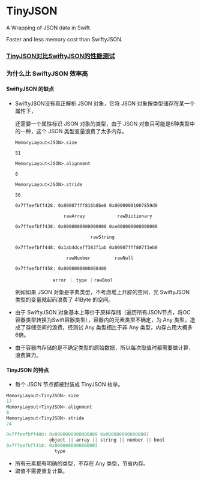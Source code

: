 # TinyJSON

A Wrapping of JSON data in Swift.

Faster and  less memory cost than SwiftyJSON.

###  [TinyJSON对比SwiftyJSON的性能测试](https://github.com/liulishuo/TinyJSONMetrics) 

### 为什么比 SwiftyJSON 效率高

####  SwiftyJSON 的缺点

- SwiftyJSON没有真正解析 JSON 对象，它将 JSON 对象按类型储存在某一个属性下，

  还需要一个属性标识 JSON 对象的类型，由于 JSON 对象只可能是6种类型中的一种，这个 JSON 类型变量浪费了太多内存。

  ```
  MemoryLayout<JSON>.size 
  
  51
  
  MemoryLayout<JSON>.alignment
  
  8
  
  MemoryLayout<JSON>.stride
  
  56
  
  0x7ffeefbff428: 0x00007fff816b8be8 0x00000001007859d0
  
                    rawArray            rawDictionary
  
  0x7ffeefbff438: 0x0000000000000000 0xe000000000000000
  
                              rawString
  
  0x7ffeefbff448: 0x1ab4dcef7383f1ab 0x00007fff807f3eb0
  
                     rawNumber         rawNull
  
  0x7ffeefbff458: 0x0000000000060400 
  
                error ｜ type ｜rawBool  
  ```

  

  例如如果 JSON 对象是字典类型，不考虑堆上开辟的空间，光 SwiftyJSON 类型的变量就起码浪费了 41Byte 的空间。

- 由于 SwiftyJSON 对象基本上等价于原样存储（遍历所有JSON节点，将OC容器类型转换为Swift容器类型），容器内的元素类型不确定，为 Any 类型，造成了存储空间的浪费，经测试 Any 类型相比于非 Any 类型，内存占用大概多6倍。

- 由于容器内存储的是不确定类型的原始数据，所以每次取值时都需要做计算，浪费算力。

  

#### TinyJSON 的特点

- 每个 JSON 节点都被封装成 TinyJSON 枚举。

```swift
MemoryLayout<TinyJSON>.size
17
MemoryLayout<TinyJSON>.alignment
8
MemoryLayout<TinyJSON>.stride
24

0x7ffeefbff408: 0x0000000000000009 0x0000000000000001
                object || array || string || number || bool
0x7ffeefbff418: 0x0000000000000003
			      type
```

- 所有元素都有明确的类型，不存在 Any 类型，节省内存。
- 取值不需要重复计算。





 



